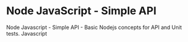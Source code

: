 # Node JavaScript - Simple API
Node Javascript - Simple API - Basic Nodejs concepts for API and Unit tests. Javascript 
